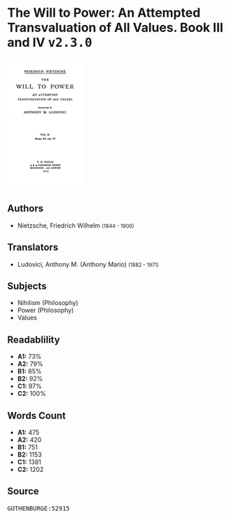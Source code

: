 # The Will to Power: An Attempted Transvaluation of All Values. Book III and IV <kbd>v2.3.0</kbd>

![](./cover.medium.jpg "")

## Authors


 - Nietzsche, Friedrich Wilhelm <small>(1844 - 1900)</small>

## Translators


 - Ludovici, Anthony M. (Anthony Mario) <small>(1882 - 1971)</small>

## Subjects


 - Nihilism (Philosophy)
 - Power (Philosophy)
 - Values

## Readablility


 - **A1:** 73%
 - **A2:** 79%
 - **B1:** 85%
 - **B2:** 92%
 - **C1:** 97%
 - **C2:** 100%

## Words Count


 - **A1:** 475
 - **A2:** 420
 - **B1:** 751
 - **B2:** 1153
 - **C1:** 1381
 - **C2:** 1202

## Source


<kbd>GUTHENBURGE:52915</kbd>
